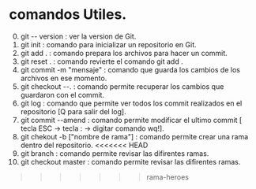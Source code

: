 # comandos Utiles.
0. git -- version             : ver la version de Git.
1. git init                   : comando para inicializar un repositorio en Git.
2. git add .                  : comando prepara los archivos para hacer un commit.
3. git reset .                : comando revierte el comando git add .
4. git commit -m "mensaje"    : comando que guarda los cambios de los archivos en ese momento.
5. git checkout --.           : comando permite recuperar los cambios que guardaron con el commit.
6. git log                    : comando que permite ver todos los commit realizados en el repositorio [Q para salir del log].
7. git commit --amend         : comando permite modificar el ultimo commit [ tecla ESC ->  tecla : -> digitar comando wq!].
8. git chekout -b ["nombre de rama"] : comando permite crear una rama dentro del repositorio.
<<<<<<< HEAD
9. git branch                        : comando permite revisar las difirentes ramas.
10. git checkout master                      : comando permite revisar las difirentes ramas.
>>>>>>> rama-heroes
